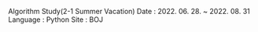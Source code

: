 Algorithm Study(2-1 Summer Vacation)
Date : 2022. 06. 28. ~ 2022. 08. 31
Language : Python
Site : BOJ